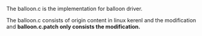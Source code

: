 The balloon.c is the implementation for balloon driver.

The balloon.c consists of origin content in linux kerenl and the modification and  <strong> balloon.c.patch only consists the modification. </strong>
